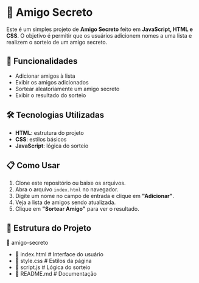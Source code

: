 # 🤝 Amigo Secreto  

Este é um simples projeto de **Amigo Secreto** feito em **JavaScript, HTML e CSS**. O objetivo é permitir que os usuários adicionem nomes a uma lista e realizem o sorteio de um amigo secreto.  

## 🚀 **Funcionalidades**  

- Adicionar amigos à lista  
- Exibir os amigos adicionados  
- Sortear aleatoriamente um amigo secreto  
- Exibir o resultado do sorteio  

## 🛠 **Tecnologias Utilizadas**  

- **HTML**: estrutura do projeto  
- **CSS**: estilos básicos
- **JavaScript**: lógica do sorteio  

## 📋 **Como Usar**  

1. Clone este repositório ou baixe os arquivos.  
2. Abra o arquivo `index.html` no navegador.  
3. Digite um nome no campo de entrada e clique em **"Adicionar"**.  
4. Veja a lista de amigos sendo atualizada.  
5. Clique em **"Sortear Amigo"** para ver o resultado.  

## 📂 **Estrutura do Projeto**  

📂 amigo-secreto
- 📄 index.html # Interface do usuário
- 🎨 style.css # Estilos da página
- 📜 script.js # Lógica do sorteio
- 📜 README.md # Documentação
